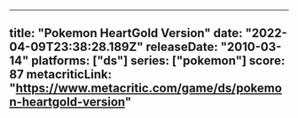 
---
title: "Pokemon HeartGold Version"
date: "2022-04-09T23:38:28.189Z"
releaseDate: "2010-03-14"
platforms: ["ds"]
series: ["pokemon"]
score: 87
metacriticLink: "https://www.metacritic.com/game/ds/pokemon-heartgold-version"
---

